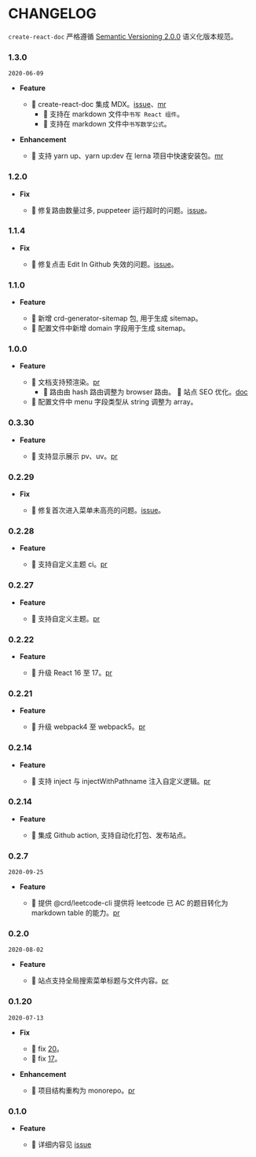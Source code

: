 # CHANGELOG

`create-react-doc` 严格遵循 [Semantic Versioning 2.0.0](http://semver.org/lang/zh-CN/) 语义化版本规范。

### 1.3.0

`2020-06-09`

- **Feature**

  - 🚀 create-react-doc 集成 MDX。[issue](https://github.com/MuYunyun/create-react-doc/issues/138)、[mr](https://github.com/MuYunyun/create-react-doc/pull/143)
    - 🚀 支持在 markdown 文件中`书写 React 组件`。
    - 🚀 支持在 markdown 文件中`书写数学公式`。

- **Enhancement**

  - 🎈 支持 yarn up、yarn up:dev 在 lerna 项目中快速安装包。[mr](https://github.com/MuYunyun/create-react-doc/pull/143/files?file-filters%5B%5D=.html&file-filters%5B%5D=.js&file-filters%5B%5D=.json&file-filters%5B%5D=.less&file-filters%5B%5D=.lock&file-filters%5B%5D=.sh)

### 1.2.0

- **Fix**

  - 🐞 修复路由数量过多, puppeteer 运行超时的问题。[issue](https://github.com/MuYunyun/blog/issues/115)。

### 1.1.4

- **Fix**

  - 🐞 修复点击 Edit In Github 失效的问题。[issue](https://github.com/MuYunyun/create-react-doc/issues/86)。

### 1.1.0

- **Feature**

  - 🚀 新增 crd-generator-sitemap 包, 用于生成 sitemap。
  - 🚀 配置文件中新增 domain 字段用于生成 sitemap。

### 1.0.0

- **Feature**

  - 🚀 文档支持预渲染。[pr](https://github.com/MuYunyun/create-react-doc/pull/95/files)
    - 🚀 路由由 hash 路由调整为 browser 路由。
    🎈 站点 SEO 优化。[doc](https://github.com/MuYunyun/blog/issues/84#issuecomment-786418891)
  - 🚀 配置文件中 menu 字段类型从 string 调整为 array。

### 0.3.30

- **Feature**

  - 🚀 支持显示展示 pv、uv。[pr](https://github.com/MuYunyun/create-react-doc/pull/85)

### 0.2.29

- **Fix**

  - 🐞 修复首次进入菜单未高亮的问题。[issue](https://github.com/MuYunyun/create-react-doc/issues/78)。
### 0.2.28

- **Feature**

  - 🚀 支持自定义主题 ci。[pr](https://github.com/MuYunyun/create-react-doc/pull/80)

### 0.2.27

- **Feature**

  - 🚀 支持自定义主题。[pr](https://github.com/MuYunyun/create-react-doc/pull/77)

### 0.2.22

- **Feature**

  - 🚀 升级 React 16 至 17。[pr](https://github.com/MuYunyun/create-react-doc/pull/71)

### 0.2.21

- **Feature**

  - 🚀 升级 webpack4 至 webpack5。[pr](https://github.com/MuYunyun/create-react-doc/pull/65)

### 0.2.14

- **Feature**

  - 🚀 支持 inject 与 injectWithPathname 注入自定义逻辑。[pr](https://github.com/MuYunyun/create-react-doc/pull/65)

### 0.2.14

- **Feature**

  - 🚀 集成 Github action, 支持自动化打包、发布站点。

### 0.2.7

`2020-09-25`

- **Feature**

  - 🚀 提供 @crd/leetcode-cli 提供将 leetcode 已 AC 的题目转化为 markdown table 的能力。[pr](https://github.com/MuYunyun/create-react-doc/pull/22)

### 0.2.0

`2020-08-02`

- **Feature**

  - 🚀 站点支持全局搜索菜单标题与文件内容。[pr](https://github.com/MuYunyun/create-react-doc/pull/22)

### 0.1.20

`2020-07-13`

- **Fix**

  - 🐞 fix [20](https://github.com/MuYunyun/create-react-doc/issues/20)。
  - 🐞 fix [17](https://github.com/MuYunyun/create-react-doc/issues/17)。

- **Enhancement**

  - 🎈 项目结构重构为 monorepo。[pr](https://github.com/MuYunyun/create-react-doc/pull/16)

### 0.1.0

- **Feature**

  - 🚀 详细内容见 [issue](https://github.com/MuYunyun/create-react-doc/issues/2)